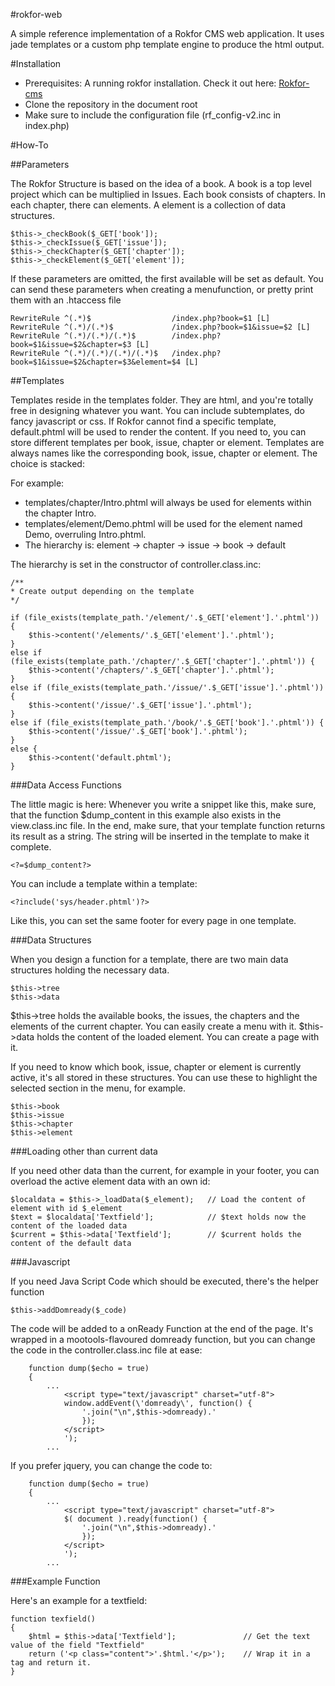 #rokfor-web

A simple reference implementation of a Rokfor CMS web application. It uses jade templates or a custom php template engine to produce the html output.

#Installation

* Prerequisites: A running rokfor installation. Check it out here: <a href="/Rokfor/rokfor-cms">Rokfor-cms</a>
* Clone the repository in the document root
* Make sure to include the configuration file (rf_config-v2.inc in index.php)

#How-To

##Parameters

The Rokfor Structure is based on the idea of a book. A book is a top level project which can be multiplied in Issues. Each book consists of chapters. In each chapter, there can elements. A element is a collection of data structures.

```
$this->_checkBook($_GET['book']);
$this->_checkIssue($_GET['issue']);
$this->_checkChapter($_GET['chapter']);		
$this->_checkElement($_GET['element']);	
```

If these parameters are omitted, the first available will be set as default.
You can send these parameters when creating a menufunction, or pretty print them with an .htaccess file

```
RewriteRule ^(.*)$ 					/index.php?book=$1 [L]
RewriteRule ^(.*)/(.*)$ 			/index.php?book=$1&issue=$2 [L]
RewriteRule ^(.*)/(.*)/(.*)$ 		/index.php?book=$1&issue=$2&chapter=$3 [L]
RewriteRule ^(.*)/(.*)/(.*)/(.*)$ 	/index.php?book=$1&issue=$2&chapter=$3&element=$4 [L]
```

##Templates


Templates reside in the templates folder. They are html, and you're totally free in designing whatever you want. You can include subtemplates, do fancy javascript or css.
If Rokfor cannot find a specific template, default.phtml will be used to render the content. If you need to, you can store different templates per book, issue, chapter or element. Templates are always names like the corresponding book, issue, chapter or element. The choice is stacked:

For example: 

* templates/chapter/Intro.phtml will always be used for elements within the chapter Intro.
* templates/element/Demo.phtml will be used for the element named Demo, overruling Intro.phtml.
* The hierarchy is: element -> chapter -> issue -> book -> default

The hierarchy is set in the constructor of controller.class.inc:

``` 
/**
* Create output depending on the template
*/
	
if (file_exists(template_path.'/element/'.$_GET['element'].'.phtml')) {
	$this->content('/elements/'.$_GET['element'].'.phtml');						
}
else if (file_exists(template_path.'/chapter/'.$_GET['chapter'].'.phtml')) {
	$this->content('/chapters/'.$_GET['chapter'].'.phtml');						
}
else if (file_exists(template_path.'/issue/'.$_GET['issue'].'.phtml')) {
	$this->content('/issue/'.$_GET['issue'].'.phtml');						
}		
else if (file_exists(template_path.'/book/'.$_GET['book'].'.phtml')) {
	$this->content('/issue/'.$_GET['book'].'.phtml');						
}				
else {
	$this->content('default.phtml');			
}
```



###Data Access Functions

The little magic is here:
Whenever you write a snippet like this, make sure, that the function $dump_content in this example also exists in the view.class.inc file. 
In the end, make sure, that your template function returns its result as a string. The string will be inserted in the template to make it complete.

```
<?=$dump_content?>
```

You can include a template within a template:

```
<?include('sys/header.phtml')?>
```

Like this, you can set the same footer for every page in one template.

###Data Structures

When you design a function for a template, there are two main data structures holding the necessary data.

```
$this->tree
$this->data
```

$this->tree holds the available books, the issues, the chapters and the elements of the current chapter. You can easily create a menu with it.
$this->data holds the content of the loaded element. You can create a page with it.

If you need to know which book, issue, chapter or element is currently active, it's all stored in these structures. You can use these to highlight the selected section in the menu, for example.

```
$this->book
$this->issue
$this->chapter
$this->element
```

###Loading other than current data


If you need other data than the current, for example in your footer, you can overload the active element data with an own id:

```
$localdata = $this->_loadData($_element);	// Load the content of element with id $_element
$text = $localdata['Textfield'];			// $text holds now the content of the loaded data
$current = $this->data['Textfield'];		// $current holds the content of the default data

```

###Javascript


If you need Java Script Code which should be executed, there's the helper function

```
$this->addDomready($_code) 
```

The code will be added to a onReady Function at the end of the page. It's wrapped in a mootools-flavoured domready function, but you can change the code in the controller.class.inc file at ease:

``` 
	function dump($echo = true) 
	{
		...
			<script type="text/javascript" charset="utf-8">
			window.addEvent(\'domready\', function() {
				'.join("\n",$this->domready).'
				});
			</script>
			');
		...
``` 

If you prefer jquery, you can change the code to:

``` 
	function dump($echo = true) 
	{
		...
			<script type="text/javascript" charset="utf-8">
			$( document ).ready(function() {
				'.join("\n",$this->domready).'
				});
			</script>
			');
		...
``` 

###Example Function


Here's an example for a textfield:

``` 
function texfield() 
{
	$html = $this->data['Textfield'];				// Get the text value of the field "Textfield"
	return ('<p class="content">'.$html.'</p>');	// Wrap it in a tag and return it.
}
```
